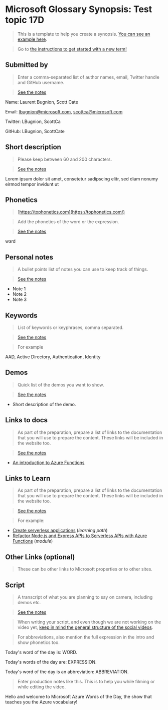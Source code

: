 # Microsoft Glossary Synopsis: Test topic 17D

> This is a template to help you create a synopsis. [You can see an example here](https://aka.ms/glossary/sample/synopsis).

> Go to [the instructions to get started with a new term!](https://github.com/lbugnion/ms-glossary/blob/master/instructions/getting-started.md)

## Submitted by

> Enter a comma-separated list of author names, email, Twitter handle and GitHub username.

> [See the notes](https://github.com/lbugnion/ms-glossary/blob/main/instructions/getting-started-synopsis.md#submitted-by)

Name: Laurent Bugnion, Scott Cate

Email: lbugnion@microsoft.com, scottca@microsoft.com

Twitter: LBugnion, ScottCa

GitHub: LBugnion, ScottCate

## Short description

> Please keep between 60 and 200 characters.

> [See the notes](https://github.com/lbugnion/ms-glossary/blob/main/instructions/getting-started-synopsis.md#short-description)

Lorem ipsum dolor sit amet, consetetur sadipscing elitr, sed diam nonumy eirmod tempor invidunt ut

## Phonetics

> [https://tophonetics.com](https://tophonetics.com/)

> Add the phonetics of the word or the expression.

> [See the notes](https://github.com/lbugnion/ms-glossary/blob/main/instructions/getting-started-synopsis.md#phonetics)

wɜrd

## Personal notes

> A bullet points list of notes you can use to keep track of things.

> [See the notes](https://github.com/lbugnion/ms-glossary/blob/main/instructions/getting-started-synopsis.md#personal-notes)

- Note 1
- Note 2
- Note 3

## Keywords

> List of keywords or keyphrases, comma separated.

> [See the notes](https://github.com/lbugnion/ms-glossary/blob/main/instructions/getting-started-synopsis.md#keywords-or-key-expressions)

> For example

AAD, Active Directory, Authentication, Identity

## Demos

> Quick list of the demos you want to show.

> [See the notes](https://github.com/lbugnion/ms-glossary/blob/main/instructions/getting-started-synopsis.md#demos)

- Short description of the demo.

## Links to docs

> As part of the preparation, prepare a list of links to the documentation that you will use to prepare the content. These links will be included in the website too.

> [See the notes](https://github.com/lbugnion/ms-glossary/blob/main/instructions/getting-started-synopsis.md#links-to-docs)

- [An introduction to Azure Functions](https://docs.microsoft.com/azure/azure-functions/functions-overview)

## Links to Learn

> As part of the preparation, prepare a list of links to the documentation that you will use to prepare the content. These links will be included in the website too.

> [See the notes](https://github.com/lbugnion/ms-glossary/blob/main/instructions/getting-started-synopsis.md#links-to-learn)

> For example:

- [Create serverless applications](https://docs.microsoft.com/learn/paths/create-serverless-applications) (*learning path*)
- [Refactor Node.js and Express APIs to Serverless APIs with Azure Functions](https://docs.microsoft.com/learn/modules/shift-nodejs-express-apis-serverless) (*module*)

## Other Links (optional)

> These can be other links to Microsoft properties or to other sites.

## Script

> A transcript of what you are planning to say on camera, including demos etc.

> [See the notes](https://github.com/lbugnion/ms-glossary/blob/main/instructions/getting-started-synopsis.md#script)

> When writing your script, and even though we are not working on the video yet, [keep in mind the general structure of the social videos](./getting-started-video.md).

> For abbreviations, also mention the full expression in the intro and show phonetics too.

Today's word of the day is: WORD.

Today's words of the day are: EXPRESSION.

Today's word of the day is an abbreviation: ABBREVIATION.

> Enter production notes like this. This is to help you while filming or while editing the video.

Hello and welcome to Microsoft Azure Words of the Day, the show that teaches you the Azure vocabulary!

